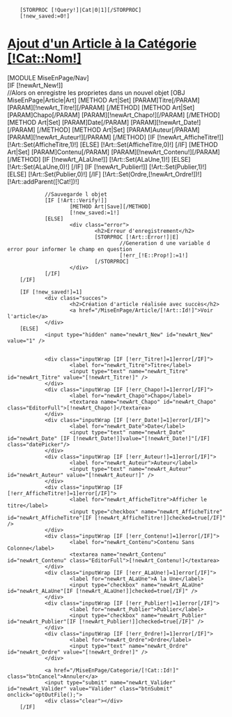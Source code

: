         [STORPROC [!Query!]|Cat|0|1][/STORPROC]
        [!new_saved:=0!]
        
<a href="/[!Query!]" title="Retour à la catégorie" id="ModTitle">
	<h1><span class="glyphicon glyphicon-share-alt"> </span> Ajout d'un Article à la Catégorie <span id="objName">[!Cat::Nom!]</span></h1>
</a>
<div id="ModNav">
	[MODULE MiseEnPage/Nav]
</div>
<div id="ModContainer">
        [IF [!newArt_New!]]
                <div class="debug">
                        //Alors on enregistre les proprietes dans un nouvel objet
                        [OBJ MiseEnPage|Article|Art]
                        [METHOD Art|Set]
                                [PARAM]Titre[/PARAM]
                                [PARAM][!newArt_Titre!][/PARAM]
                        [/METHOD]
                        [METHOD Art|Set]
                                [PARAM]Chapo[/PARAM]
                                [PARAM][!newArt_Chapo!][/PARAM]
                        [/METHOD]
                        [METHOD Art|Set]
                                [PARAM]Date[/PARAM]
                                [PARAM][!newArt_Date!][/PARAM]
                        [/METHOD]
                        [METHOD Art|Set]
                                [PARAM]Auteur[/PARAM]
                                [PARAM][!newArt_Auteur!][/PARAM]
                        [/METHOD]
                        [IF [!newArt_AfficheTitre!]]
                                [!Art::Set(AfficheTitre,1)!]
                        [ELSE]
                                [!Art::Set(AfficheTitre,0)!]
                        [/IF]  
                        [METHOD Art|Set]
                                [PARAM]Contenu[/PARAM]
                                [PARAM][!newArt_Contenu!][/PARAM]
                        [/METHOD]
                        [IF [!newArt_ALaUne!]]
                                [!Art::Set(ALaUne,1)!]
                        [ELSE]
                                [!Art::Set(ALaUne,0)!]
                        [/IF]  
                        [IF [!newArt_Publier!]]
                                [!Art::Set(Publier,1)!]
                        [ELSE]
                                [!Art::Set(Publier,0)!]
                        [/IF] 
                        [!Art::Set(Ordre,[!newArt_Ordre!])!]
                        [!Art::addParent([!Cat!])!]
                </div>
        
                //Sauvegarde l objet
                [IF [!Art::Verify!]]
                        [METHOD Art|Save][/METHOD]
                        [!new_saved:=1!]
                [ELSE]
                        <div class="error">
                                <h2>Erreur d'enregistrement</h2>
                                [STORPROC [!Art::Error!]|E]
                                        //Generation d une variable d error pour informer le champ en question
                                        [!err_[!E::Prop!]:=1!]
                                [/STORPROC]
                        </div>		
                [/IF]
        [/IF]
        
        [IF [!new_saved!]=1]
                <div class="succes">
                        <h2>Création d'article réalisée avec succès</h2>
                        <a href="/MiseEnPage/Article/[!Art::Id!]">Voir l'article</a>
                </div>
        [ELSE]
                <input type="hidden" name="newArt_New" id="newArt_New" value="1" />
                
                
                <div class="inputWrap [IF [!err_Titre!]=1]error[/IF]">
                        <label for="newArt_Titre">Titre</label>
                        <input type="text" name="newArt_Titre" id="newArt_Titre" value="[!newArt_Titre!]" />
                </div>
                <div class="inputWrap [IF [!err_Chapo!]=1]error[/IF]">
                        <label for="newArt_Chapo">Chapo</label>
                        <textarea name="newArt_Chapo" id="newArt_Chapo" class="EditorFull">[!newArt_Chapo!]</textarea>
                </div>
                <div class="inputWrap [IF [!err_Date!]=1]error[/IF]">
                        <label for="newArt_Date">Date</label>
                        <input type="text" name="newArt_Date" id="newArt_Date" [IF [!newArt_Date!]]value="[!newArt_Date!]"[/IF] class="datePicker"/>
                </div>
                <div class="inputWrap [IF [!err_Auteur!]=1]error[/IF]">
                        <label for="newArt_Auteur">Auteur</label>
                        <input type="text" name="newArt_Auteur" id="newArt_Auteur" value="[!newArt_Auteur!]" />
                </div>
                <div class="inputWrap [IF [!err_AfficheTitre!]=1]error[/IF]">
                        <label for="newArt_AfficheTitre">Afficher le titre</label>
                        <input type="checkbox" name="newArt_AfficheTitre" id="newArt_AfficheTitre"[IF [!newArt_AfficheTitre!]]checked=true[/IF]" />
                </div>
                <div class="inputWrap [IF [!err_Contenu!]=1]error[/IF]">
                        <label for="newArt_Contenu">Contenu Sans Colonne</label>
                        <textarea name="newArt_Contenu" id="newArt_Contenu" class="EditorFull">[!newArt_Contenu!]</textarea>
                </div>
                <div class="inputWrap [IF [!err_ALaUne!]=1]error[/IF]">
                        <label for="newArt_ALaUne">A la Une</label>
                        <input type="checkbox" name="newArt_ALaUne" id="newArt_ALaUne"[IF [!newArt_ALaUne!]]checked=true[/IF]" />
                </div>
                <div class="inputWrap [IF [!err_Publier!]=1]error[/IF]">
                        <label for="newArt_Publier">Publier</label>
                        <input type="checkbox" name="newArt_Publier" id="newArt_Publier"[IF [!newArt_Publier!]]checked=true[/IF]" />
                </div>
                <div class="inputWrap [IF [!err_Ordre!]=1]error[/IF]">
                        <label for="newArt_Ordre">Ordre</label>
                        <input type="text" name="newArt_Ordre" id="newArt_Ordre" value="[!newArt_Ordre!]" />
                </div>
                
                <a href="/MiseEnPage/Categorie/[!Cat::Id!]" class="btnCancel">Annuler</a>
                <input type="submit" name="newArt_Valider" id="newArt_Valider" value="Valider" class="btnSubmit"  onclick="optOutFile();">
                <div class="clear"></div>
        [/IF]
</div>